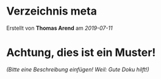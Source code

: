 # Verzeichnis meta

Erstellt von **Thomas Arend** am *2019-07-11*

# Achtung, dies ist ein **Muster!**

*(Bitte eine Beschreibung einfügen! Weil: Gute Doku hilft!)*

